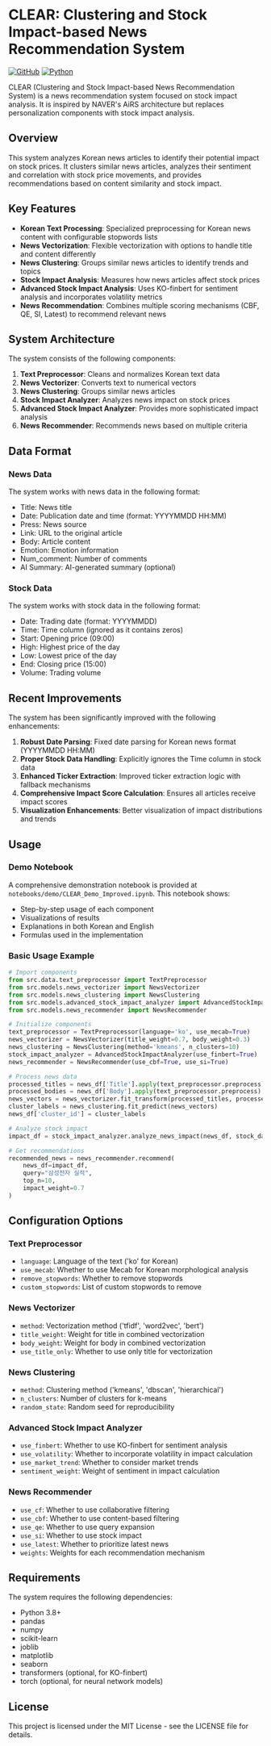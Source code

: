 # CLEAR: Clustering and Stock Impact-based News Recommendation System

[![GitHub](https://img.shields.io/github/license/Kororu-lab/CLEAR)](https://github.com/Kororu-lab/CLEAR/blob/main/LICENSE)
[![Python](https://img.shields.io/badge/python-3.8%2B-blue)](https://www.python.org/downloads/)

CLEAR (Clustering and Stock Impact-based News Recommendation System) is a news recommendation system focused on stock impact analysis. It is inspired by NAVER's AiRS architecture but replaces personalization components with stock impact analysis.

## Overview

This system analyzes Korean news articles to identify their potential impact on stock prices. It clusters similar news articles, analyzes their sentiment and correlation with stock price movements, and provides recommendations based on content similarity and stock impact.

## Key Features

- **Korean Text Processing**: Specialized preprocessing for Korean news content with configurable stopwords lists
- **News Vectorization**: Flexible vectorization with options to handle title and content differently
- **News Clustering**: Groups similar news articles to identify trends and topics
- **Stock Impact Analysis**: Measures how news articles affect stock prices
- **Advanced Stock Impact Analysis**: Uses KO-finbert for sentiment analysis and incorporates volatility metrics
- **News Recommendation**: Combines multiple scoring mechanisms (CBF, QE, SI, Latest) to recommend relevant news

## System Architecture

The system consists of the following components:

1. **Text Preprocessor**: Cleans and normalizes Korean text data
2. **News Vectorizer**: Converts text to numerical vectors
3. **News Clustering**: Groups similar news articles
4. **Stock Impact Analyzer**: Analyzes news impact on stock prices
5. **Advanced Stock Impact Analyzer**: Provides more sophisticated impact analysis
6. **News Recommender**: Recommends news based on multiple criteria

## Data Format

### News Data

The system works with news data in the following format:
- Title: News title
- Date: Publication date and time (format: YYYYMMDD HH:MM)
- Press: News source
- Link: URL to the original article
- Body: Article content
- Emotion: Emotion information
- Num_comment: Number of comments
- AI Summary: AI-generated summary (optional)

### Stock Data

The system works with stock data in the following format:
- Date: Trading date (format: YYYYMMDD)
- Time: Time column (ignored as it contains zeros)
- Start: Opening price (09:00)
- High: Highest price of the day
- Low: Lowest price of the day
- End: Closing price (15:00)
- Volume: Trading volume

## Recent Improvements

The system has been significantly improved with the following enhancements:

1. **Robust Date Parsing**: Fixed date parsing for Korean news format (YYYYMMDD HH:MM)
2. **Proper Stock Data Handling**: Explicitly ignores the Time column in stock data
3. **Enhanced Ticker Extraction**: Improved ticker extraction logic with fallback mechanisms
4. **Comprehensive Impact Score Calculation**: Ensures all articles receive impact scores
5. **Visualization Enhancements**: Better visualization of impact distributions and trends

## Usage

### Demo Notebook

A comprehensive demonstration notebook is provided at `notebooks/demo/CLEAR_Demo_Improved.ipynb`. This notebook shows:

- Step-by-step usage of each component
- Visualizations of results
- Explanations in both Korean and English
- Formulas used in the implementation

### Basic Usage Example

```python
# Import components
from src.data.text_preprocessor import TextPreprocessor
from src.models.news_vectorizer import NewsVectorizer
from src.models.news_clustering import NewsClustering
from src.models.advanced_stock_impact_analyzer import AdvancedStockImpactAnalyzer
from src.models.news_recommender import NewsRecommender

# Initialize components
text_preprocessor = TextPreprocessor(language='ko', use_mecab=True)
news_vectorizer = NewsVectorizer(title_weight=0.7, body_weight=0.3)
news_clustering = NewsClustering(method='kmeans', n_clusters=10)
stock_impact_analyzer = AdvancedStockImpactAnalyzer(use_finbert=True)
news_recommender = NewsRecommender(use_cbf=True, use_si=True)

# Process news data
processed_titles = news_df['Title'].apply(text_preprocessor.preprocess)
processed_bodies = news_df['Body'].apply(text_preprocessor.preprocess)
news_vectors = news_vectorizer.fit_transform(processed_titles, processed_bodies)
cluster_labels = news_clustering.fit_predict(news_vectors)
news_df['cluster_id'] = cluster_labels

# Analyze stock impact
impact_df = stock_impact_analyzer.analyze_news_impact(news_df, stock_data)

# Get recommendations
recommended_news = news_recommender.recommend(
    news_df=impact_df,
    query="삼성전자 실적",
    top_n=10,
    impact_weight=0.7
)
```

## Configuration Options

### Text Preprocessor

- `language`: Language of the text ('ko' for Korean)
- `use_mecab`: Whether to use Mecab for Korean morphological analysis
- `remove_stopwords`: Whether to remove stopwords
- `custom_stopwords`: List of custom stopwords to remove

### News Vectorizer

- `method`: Vectorization method ('tfidf', 'word2vec', 'bert')
- `title_weight`: Weight for title in combined vectorization
- `body_weight`: Weight for body in combined vectorization
- `use_title_only`: Whether to use only title for vectorization

### News Clustering

- `method`: Clustering method ('kmeans', 'dbscan', 'hierarchical')
- `n_clusters`: Number of clusters for k-means
- `random_state`: Random seed for reproducibility

### Advanced Stock Impact Analyzer

- `use_finbert`: Whether to use KO-finbert for sentiment analysis
- `use_volatility`: Whether to incorporate volatility in impact calculation
- `use_market_trend`: Whether to consider market trends
- `sentiment_weight`: Weight of sentiment in impact calculation

### News Recommender

- `use_cf`: Whether to use collaborative filtering
- `use_cbf`: Whether to use content-based filtering
- `use_qe`: Whether to use query expansion
- `use_si`: Whether to use stock impact
- `use_latest`: Whether to prioritize latest news
- `weights`: Weights for each recommendation mechanism

## Requirements

The system requires the following dependencies:

- Python 3.8+
- pandas
- numpy
- scikit-learn
- joblib
- matplotlib
- seaborn
- transformers (optional, for KO-finbert)
- torch (optional, for neural network models)

## License

This project is licensed under the MIT License - see the LICENSE file for details.
